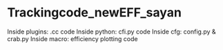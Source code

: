 # Trackingcode_newEFF_sayan
Inside plugins: .cc code 
Inside python: cfi.py code
Inside cfg: config.py & crab.py
Inside macro: efficiency plotting code
